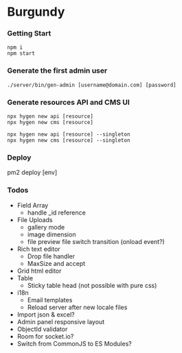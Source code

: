 # Burgundy

### Getting Start
```shell
npm i
npm start
```

### Generate the first admin user
```shell
./server/bin/gen-admin [username@domain.com] [password]
```

### Generate resources API and CMS UI
```shell
npx hygen new api [resource]
npx hygen new cms [resource]
```

```shell
npx hygen new api [resource] --singleton
npx hygen new cms [resource] --singleton
```


### Deploy
pm2 deploy [env]

### Todos
- Field Array
    - handle _id reference
- File Uploads
    - gallery mode
    - image dimension
    - file preview file switch transition (onload event?)
- Rich text editor
    - Drop file handler
    - MaxSize and accept
- Grid html editor
- Table
    - Sticky table head (not possible with pure css)
- i18n
    - Email templates
    - Reload server after new locale files
- Import json & excel?
- Admin panel responsive layout
- ObjectId validator
- Room for socket.io?
- Switch from CommonJS to ES Modules?